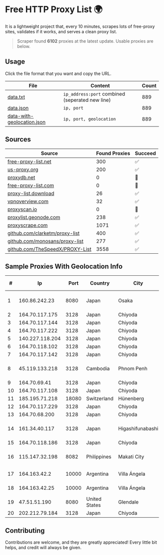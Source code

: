 
# Free HTTP Proxy List 🌍

It is a lightweight project that, every 10 minutes, scrapes lots of free-proxy sites, validates if it works, and serves a clean proxy list.


> Scraper found **6102** proxies at the latest update. Usable proxies are below.

## Usage

Click the file format that you want and copy the URL.


|File|Content|Count|
|----|-------|-----|
|[data.txt](https://raw.githubusercontent.com/themiralay/Proxy-List-World/master/data.txt)|`ip_address:port` combined (seperated new line)|889|
|[data.json](https://raw.githubusercontent.com/themiralay/Proxy-List-World/master/data.json)|`ip, port`|889|
|[data-with-geolocation.json](https://raw.githubusercontent.com/themiralay/Proxy-List-World/master/data-with-geolocation.json)|`ip, port, geolocation`|889|

## Sources

|Source|Found Proxies|Succeed|
|------|-------------|-------|
|[free-proxy-list.net](https://free-proxy-list.net)|300|✅|
|[us-proxy.org](https://www.us-proxy.org)|200|✅|
|[proxydb.net](http://proxydb.net)|0|🚫|
|[free-proxy-list.com](https://free-proxy-list.com/?page=&port=&type%5B%5D=http&type%5B%5D=https&up_time=0&search=Search)|0|🚫|
|[proxy-list.download](https://www.proxy-list.download/HTTP)|26|✅|
|[vpnoverview.com](https://vpnoverview.com/privacy/anonymous-browsing/free-proxy-servers)|32|✅|
|[proxyscan.io](https://www.proxyscan.io)|0|🚫|
|[proxylist.geonode.com](https://proxylist.geonode.com/api/proxy-list?limit=300&page=1&sort_by=lastChecked&sort_type=desc&protocols=http,https)|238|✅|
|[proxyscrape.com](https://api.proxyscrape.com/v2/?request=displayproxies&protocol=http&timeout=10000&country=all&ssl=all&anonymity=all)|1071|✅|
|[github.com/clarketm/proxy-list](https://raw.githubusercontent.com/clarketm/proxy-list/master/proxy-list-raw.txt)|400|✅|
|[github.com/monosans/proxy-list](https://raw.githubusercontent.com/monosans/proxy-list/main/proxies/http.txt)|277|✅|
|[github.com/TheSpeedX/PROXY-List](https://raw.githubusercontent.com/TheSpeedX/PROXY-List/master/http.txt)|3558|✅|


## Sample Proxies With Geolocation Info

|#|Ip|Port|Country|City|Internet Service Provider|
|-|--|----|-------|----|-------------------------|
|1|160.86.242.23|8080|Japan|Osaka|Sony Network Communications Inc|
|2|164.70.117.175|3128|Japan|Chiyoda|InfoSphere|
|3|164.70.117.144|3128|Japan|Chiyoda|InfoSphere|
|4|164.70.117.222|3128|Japan|Chiyoda|InfoSphere|
|5|140.227.118.204|3128|Japan|Chiyoda|InfoSphere|
|6|164.70.118.102|3128|Japan|Chiyoda|InfoSphere|
|7|164.70.117.142|3128|Japan|Chiyoda|InfoSphere|
|8|45.119.133.218|3128|Cambodia|Phnom Penh|VIETTEL (CAMBODIA) PTE., LTD|
|9|164.70.69.41|3128|Japan|Chiyoda|InfoSphere|
|10|164.70.117.108|3128|Japan|Chiyoda|InfoSphere|
|11|185.195.71.218|18080|Switzerland|Hünenberg|Datasource AG|
|12|164.70.117.229|3128|Japan|Chiyoda|InfoSphere|
|13|164.70.68.200|3128|Japan|Chiyoda|InfoSphere|
|14|161.34.40.117|3128|Japan|Higashifunabashi|NTT PC Communications, Inc.|
|15|164.70.118.186|3128|Japan|Chiyoda|InfoSphere|
|16|115.147.32.198|8082|Philippines|Makati City|Philippine Long Distance Telephone Co.|
|17|164.163.42.2|10000|Argentina|Villa Ángela|Interret Villa Angela SRL|
|18|164.163.42.25|10000|Argentina|Villa Ángela|Interret Villa Angela SRL|
|19|47.51.51.190|8080|United States|Glendale|Charter Communications|
|20|202.212.79.184|3128|Japan|Chiyoda|SIMPLEIA|



## Contributing

Contributions are welcome, and they are greatly appreciated! Every
little bit helps, and credit will always be given.


